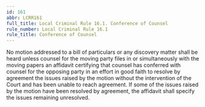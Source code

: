 ```yaml
---
id: 161
abbr: LCRR161
full_title: Local Criminal Rule 16.1. Conference of Counsel
rule_number: Local Criminal Rule 16.1
rule_title: Conference of Counsel
---
```


No motion addressed to a bill of particulars or any discovery matter shall be heard unless
counsel for the moving party files in or simultaneously with the moving papers an affidavit certifying
that counsel has conferred with counsel for the opposing party in an effort in good faith to resolve by
agreement the issues raised by the motion without the intervention of the Court and has been unable
to reach agreement. If some of the issues raised by the motion have been resolved by agreement,
the affidavit shall specify the issues remaining unresolved.